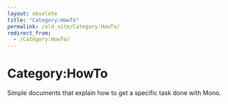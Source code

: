 ```yaml
---
layout: obsolete
title: "Category:HowTo"
permalink: /old_site/Category:HowTo/
redirect_from:
  - /Category:HowTo/
---
```


Category:HowTo
==============

Simple documents that explain how to get a specific task done with Mono.

